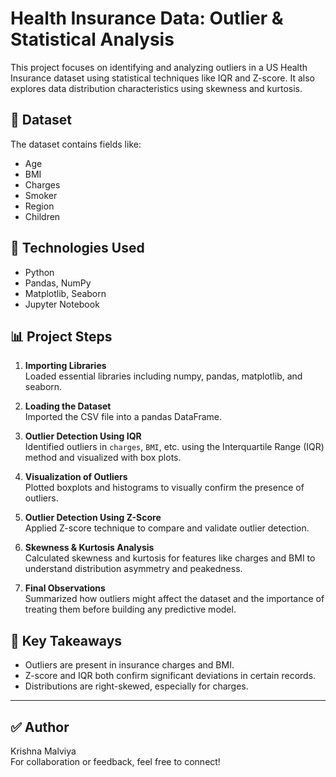 # Health Insurance Data: Outlier & Statistical Analysis

This project focuses on identifying and analyzing outliers in a US Health Insurance dataset using statistical techniques like IQR and Z-score. It also explores data distribution characteristics using skewness and kurtosis.

## 📁 Dataset
The dataset contains fields like:
- Age
- BMI
- Charges
- Smoker
- Region
- Children

## 🧰 Technologies Used
- Python
- Pandas, NumPy
- Matplotlib, Seaborn
- Jupyter Notebook

## 📊 Project Steps

1. **Importing Libraries**  
   Loaded essential libraries including numpy, pandas, matplotlib, and seaborn.

2. **Loading the Dataset**  
   Imported the CSV file into a pandas DataFrame.

3. **Outlier Detection Using IQR**  
   Identified outliers in `charges`, `BMI`, etc. using the Interquartile Range (IQR) method and visualized with box plots.

4. **Visualization of Outliers**  
   Plotted boxplots and histograms to visually confirm the presence of outliers.

5. **Outlier Detection Using Z-Score**  
   Applied Z-score technique to compare and validate outlier detection.

6. **Skewness & Kurtosis Analysis**  
   Calculated skewness and kurtosis for features like charges and BMI to understand distribution asymmetry and peakedness.

7. **Final Observations**  
   Summarized how outliers might affect the dataset and the importance of treating them before building any predictive model.

## 📌 Key Takeaways
- Outliers are present in insurance charges and BMI.
- Z-score and IQR both confirm significant deviations in certain records.
- Distributions are right-skewed, especially for charges.

---

## ✅ Author
Krishna Malviya  
For collaboration or feedback, feel free to connect!
